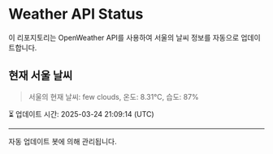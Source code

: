 
# Weather API Status

이 리포지토리는 OpenWeather API를 사용하여 서울의 날씨 정보를 자동으로 업데이트합니다.

## 현재 서울 날씨
> 서울의 현재 날씨: few clouds, 온도: 8.31°C, 습도: 87%

⏳ 업데이트 시간: 2025-03-24 21:09:14 (UTC)

---
자동 업데이트 봇에 의해 관리됩니다.
